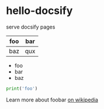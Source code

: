 # hello-docsify
serve docsify pages

| foo | bar |
|-----|-----|
| baz | qux |

- foo
- bar
- baz

```python
print('foo')
```

Learn more about foobar [on wikipedia](https://en.wikipedia.org/wiki/Foobar)
